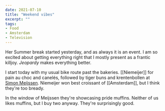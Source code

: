 ```yaml
---
date: 2021-07-10
title: "Weekend vibes"
excerpt: ""
tags:
- Food
- Amsterdam
- Television
---
```

Her Summer break started yesterday, and as always it is an event. I am so excited about getting everything right that I mostly present as a frantic killjoy. _Jeopardy_ makes everything better.

I start today with my usual bike route past the bakeries. [[Niemeijer]] for pain au choc and canelés, followed by tiger buns and krentenbollen at [Simon Meijssen](https://simonmeijssen.nl/). Niemeijer won best croissant of [[Amsterdam]], but I think they're too bready.

In the window of Meijssen they're showcasing pride muffins. Neither of us likes muffins, but I buy two anyway. They're surprisingly good.